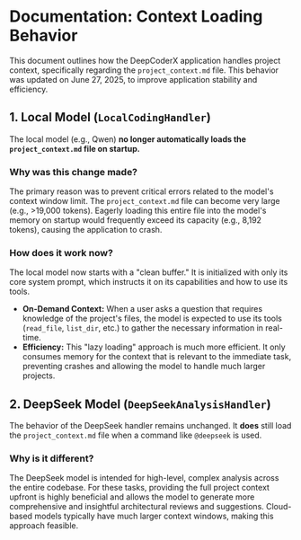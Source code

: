 # Documentation: Context Loading Behavior

This document outlines how the DeepCoderX application handles project context, specifically regarding the `project_context.md` file. This behavior was updated on June 27, 2025, to improve application stability and efficiency.

## 1. Local Model (`LocalCodingHandler`)

The local model (e.g., Qwen) **no longer automatically loads the `project_context.md` file on startup.**

### Why was this change made?

The primary reason was to prevent critical errors related to the model's context window limit. The `project_context.md` file can become very large (e.g., >19,000 tokens). Eagerly loading this entire file into the model's memory on startup would frequently exceed its capacity (e.g., 8,192 tokens), causing the application to crash.

### How does it work now?

The local model now starts with a "clean buffer." It is initialized with only its core system prompt, which instructs it on its capabilities and how to use its tools.

- **On-Demand Context:** When a user asks a question that requires knowledge of the project's files, the model is expected to use its tools (`read_file`, `list_dir`, etc.) to gather the necessary information in real-time.
- **Efficiency:** This "lazy loading" approach is much more efficient. It only consumes memory for the context that is relevant to the immediate task, preventing crashes and allowing the model to handle much larger projects.

## 2. DeepSeek Model (`DeepSeekAnalysisHandler`)

The behavior of the DeepSeek handler remains unchanged. It **does** still load the `project_context.md` file when a command like `@deepseek` is used.

### Why is it different?

The DeepSeek model is intended for high-level, complex analysis across the entire codebase. For these tasks, providing the full project context upfront is highly beneficial and allows the model to generate more comprehensive and insightful architectural reviews and suggestions. Cloud-based models typically have much larger context windows, making this approach feasible.
